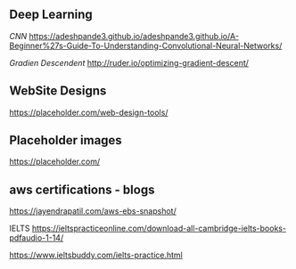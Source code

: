 
## Deep Learning

  *CNN*
  https://adeshpande3.github.io/adeshpande3.github.io/A-Beginner%27s-Guide-To-Understanding-Convolutional-Neural-Networks/


*Gradien Descendent*
http://ruder.io/optimizing-gradient-descent/


## WebSite Designs
https://placeholder.com/web-design-tools/

## Placeholder images
https://placeholder.com/


## aws certifications - blogs
https://jayendrapatil.com/aws-ebs-snapshot/

IELTS
https://ieltspracticeonline.com/download-all-cambridge-ielts-books-pdfaudio-1-14/


https://www.ieltsbuddy.com/ielts-practice.html

